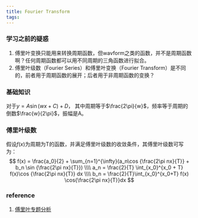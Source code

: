 ```yaml
---
title: Fourier Transform
tags:
---
```


### 学习之前的疑惑
1. 傅里叶变换只能用来转换周期函数，但wavform之类的函数，并不是周期函数啊？任何周期函数都可以用不同周期的三角函数进行拟合。
2. 傅里叶级数（Fourier Series）和傅里叶变换（Fourier Transform）是不同的，前者用于周期函数的展开；后者用于非周期函数的变换？


### 基础知识
对于$y = A \sin(wx + C) + D$， 其中周期等于$\frac{2\pi}{w}$，频率等于周期的倒数$\frac{w}{2\pi}$，振幅是A。

### 傅里叶级数

假设$f(x)$为周期为T的函数，并满足傅里叶级数的收敛条件，其傅里叶级数可写为：
$$
f(x) = \frac{a_0}{2} + \sum_{n=1}^{\infty}(a_n\cos {\frac{2\pi nx}{T}} + b_n \sin {\frac{2\pi nx}{T}}) \\\\
a_n = \frac{2}{T} \int_{x_0}^{x_0 + T} f(x)\cos {\frac{2\pi nx}{T}} dx \\\\
b_n = \frac{2}{T}\int_{x_0}^{x_0+T} f(x) \cos{\frac{2\pi nx}{T}}dx
$$




### reference

1. [傅里叶专题分析]( [https://ccjou.wordpress.com/%E5%B0%88%E9%A1%8C%E6%8E%A2%E7%A9%B6/%E5%82%85%E7%AB%8B%E8%91%89%E5%88%86%E6%9E%90%E5%B0%88%E9%A1%8C/](https://ccjou.wordpress.com/專題探究/傅立葉分析專題/) )